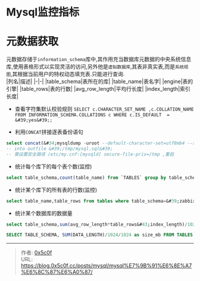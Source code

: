 # Mysql监控指标


# 元数据获取
元数据存储于`information_schema`库中,其作用充当数据库元数据的中央系统信息库,使用表格形式以实现灵活的访问,另外他是`虚拟数据库`,其表非真实表,而是`系统视图`,其根据当前用户的特权动态填充表.只能进行查询.  
|列名|描述|
|-|-|
|table_schema|表所在的库|
|table_name|表名字|
|engine|表的引擎|
|table_rows|表的行数|
|avg_row_length|平均行长度|
|index_length|索引长度|


- 查看字符集默认校验规则 
`SELECT c.CHARACTER_SET_NAME ,c.COLLATION_NAME FROM INFORMATION_SCHEMA.COLLATIONS c WHERE c.IS_DEFAULT  = &#39;yes&#39;;`

- 利用`CONCAT`拼接逐表备份语句
```sql
select concat(&#34;mysqldump -uroot --default-character-set=utf8mb4 --single-transaction -R -E &#34; ,t.TABLE_SCHEMA ,&#34; &#34;,t.TABLE_NAME ,&#34; | gzip &gt; /data/backup/&#34;,t.TABLE_SCHEMA ,&#34;_&#34; ,date_format(now(),&#39;%Y%m%d%k%i&#39;) ,&#34;/&#34; ,t.TABLE_NAME ,&#34;.sql.gz&#34;) from information_schema.TABLES t where t.TABLE_SCHEMA = &#39;mysql&#39; into outfile &#39;/tmp/mysql.sql&#39; ;
-- into outfile &#39;/tmp/mysql.sql&#39; 
-- 需设置安全路径 /etc/my.cnf:[mysqld] secure-file-priv=/tmp ,重启 
```

- 统计每个库下的每个表个数(监控)
```sql
select table_schema,count(table_name) from `TABLES` group by table_schema; 
```

- 统计某个库下的所有表的行数(监控)  
```sql
select table_name,table_rows from tables where table_schema=&#39;zabbix&#39;
```

- 统计某个数据库的数据量 
```sql
select table_schema,sum(avg_row_length*table_rows&#43;index_length)/1024/1024 as size_mb from information_schema.tables group by table_schema;

SELECT TABLE_SCHEMA, SUM(DATA_LENGTH)/1024/1024 as size_mb FROM TABLES GROUP BY TABLE_SCHEMA;
```

---

> 作者: [0x5c0f](https://blog.0x5c0f.cc)  
> URL: https://blog.0x5c0f.cc/posts/mysql/mysql%E7%9B%91%E6%8E%A7%E6%8C%87%E6%A0%87/  


